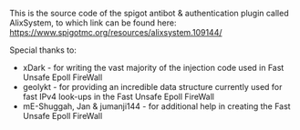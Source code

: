 This is the source code of the spigot antibot & authentication plugin called AlixSystem, to which link can be found here: https://www.spigotmc.org/resources/alixsystem.109144/

Special thanks to:

- xDark - for writing the vast majority of the injection code used in Fast Unsafe Epoll FireWall
- geolykt - for providing an incredible data structure currently used for fast IPv4 look-ups in the Fast Unsafe Epoll FireWall
- mE-Shuggah, Jan & jumanji144 - for additional help in creating the Fast Unsafe Epoll FireWall
